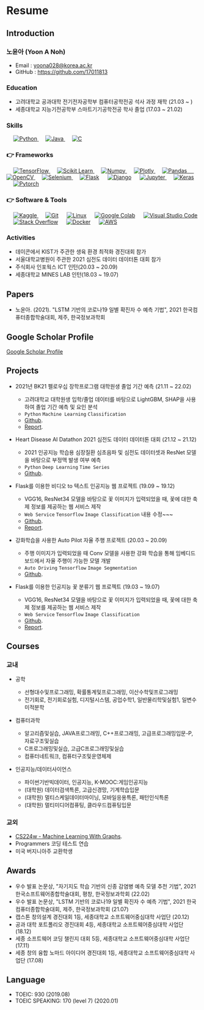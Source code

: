 # Resume

## Introduction
### **노윤아 (Yoon A Noh)**
- Email : yoona028@korea.ac.kr
- GitHub : https://github.com/17011813

### Education

- 고려대학교 공과대학 전기전자공학부 컴퓨터공학전공 석사 과정 재학 (21.03 ~ )
- 세종대학교 지능기전공학부 스마트기기공학전공 학사 졸업 (17.03 ~ 21.02)

### Skills

<p align="left"> 

&emsp;
<a href="https://python.org/">
    <img alt="Python" src="https://img.shields.io/badge/Python-FFD43B?style=for-the-badge&logo=python&logoColor=darkgreen"/>
  </a>
  &emsp;
<a href="https://www.java.com/en/">
    <img alt="Java" src="https://img.shields.io/badge/Java-ED8B00?style=for-the-badge&logo=java&logoColor=white"/>
  </a>
&emsp;
<a href="	www.iso.org/standard/74528.html">
    <img alt="C" src="https://img.shields.io/badge/C-FFD43B?style=for-the-badge&logo=C&logoColor=red"/>
  </a>

</p>

### 👉 Frameworks
<p align="left"> 
  &emsp; 
  <a href="https://www.tensorflow.org/" target="_blank"> 
   <img alt="TensorFlow" src="https://img.shields.io/badge/TensorFlow-FF6F00?style=for-the-badge&logo=TensorFlow&logoColor=white">
  </a>   
  &emsp;
  <a href="https://scikit-learn.org/" target="_blank">
    <img alt="Scikit Learn" src="https://img.shields.io/badge/scikit_learn-F7931E?style=for-the-badge&logo=scikit-learn&logoColor=white">
  </a> 
  &emsp;
  <a href="https://numpy.org/" target="_blank">
    <img alt="Numpy" src="https://img.shields.io/badge/Numpy-777BB4?style=for-the-badge&logo=numpy&logoColor=white">
  </a>
  &emsp;
  <a href="https://plotly.com/" target="_blank">
    <img alt="Plotly" src="https://img.shields.io/badge/Plotly-239120?style=for-the-badge&logo=plotly&logoColor=white">
  </a>
  &emsp;
  <a href="https://pandas.pydata.org/" target="_blank">
    <img alt="Pandas" src="https://img.shields.io/badge/Pandas-2C2D72?style=for-the-badge&logo=pandas&logoColor=white">
   &emsp;
    <a href="https://opencv.org/" target="_blank">
    <img alt="OpenCV" src="https://img.shields.io/badge/OpenCV-27338e?style=for-the-badge&logo=OpenCV&logoColor=white">
  </a>
    &emsp;
    <a href="https://www.selenium.dev/" target="_blank">
    <img alt="Selenium" src="https://img.shields.io/badge/Selenium-43B02A?style=for-the-badge&logo=Selenium&logoColor=white">
  </a>
    &emsp;
    <a href="https://www.flask.com/"><img alt="Flask" src="https://img.shields.io/badge/Flask-000000?style=for-the-badge&logo=flask&logoColor=white"></a>
    &emsp;
    <a href="https://https://www.djangoproject.com/"><img alt="Django" src="https://img.shields.io/badge/Django-000000?style=for-the-badge&logo=django&logoColor=gold"></a>
    &emsp;
    <a href="https://jupyter.org/" target="_blank">
    <img alt="Jupyter" src="https://img.shields.io/badge/Jupyter-F37626.svg?&style=for-the-badge&logo=Jupyter&logoColor=white">
  </a>
    &emsp;
  <a href="https://keras.io/" target="_blank"> 
    <img alt="Keras" src="https://img.shields.io/badge/Keras-D00000?style=for-the-badge&logo=Keras&logoColor=white"/>
  </a>
  &emsp;
  <a href="https://pytorch.org/" target="_blank"> 
    <img alt="Pytorch" src="https://img.shields.io/badge/PyTorch-EE4C2C?style=for-the-badge&logo=PyTorch&logoColor=white"/>
  </a>
</p>

 ### 👉 Software & Tools

<p>
   &emsp;
  <a href="https://www.kaggle.com/aastha124" target="_blank">
    <img alt="Kaggle" src="https://img.shields.io/badge/Kaggle-20BEFF?style=for-the-badge&logo=Kaggle&logoColor=white">
  </a> 
  &emsp;
    <a href="#"><img alt="Git" src="https://img.shields.io/badge/Git-F05032?style=for-the-badge&logo=git&logoColor=white"></a>
  &emsp;
    <a href="#"><img alt="Linux" src="https://img.shields.io/badge/Linux-FCC624?style=for-the-badge&logo=linux&logoColor=black"></a>
  &emsp;
    <a href="#"><img alt="Google Colab" src="https://img.shields.io/badge/Colab-F9AB00?style=for-the-badge&logo=googlecolab&color=525252"></a>
  &emsp;
    <a href="#"><img alt="Visual Studio Code" src="https://img.shields.io/badge/Visual_Studio_Code-0078D4?style=for-the-badge&logo=visual%20studio%20code&logoColor=white"></a>
  &emsp;
    <a href="#"><img alt="Stack Overflow" src="https://img.shields.io/badge/Stack_Overflow-FE7A16?style=for-the-badge&logo=stack-overflow&logoColor=white"></a>
    &emsp;
    <a href="#"><img alt="Docker" src="https://img.shields.io/badge/Docker-2CA5E0?style=for-the-badge&logo=docker&logoColor=white"></a>
     &emsp;
    <a href="#"><img alt="AWS" src="https://img.shields.io/badge/Amazon_AWS-232F3E?style=for-the-badge&logo=amazon-aws&logoColor=white"></a>

  
### Activities
- 데이콘에서 KIST가 주관한 생육 환경 최적화 경진대회 참가
- 서울대학교병원이 주관한 2021 심전도 데이터 데이터톤 대회 참가
- 주식회사 인포웍스 ICT 인턴(20.03 ~ 20.09)
- 세종대학교 MINES LAB 인턴(18.03 ~ 19.07)

## Papers

<!-- ### Domestic -->
- 노윤아. (2021). "LSTM 기반의 코로나19 일별 확진자 수 예측 기법", 2021 한국컴퓨터종합학술대회, 제주, 한국정보과학회

## Google Scholar Profile
[Google Scholar Profile](https://scholar.google.com/citations?user=ZsuRJIkAAAAJ&hl=ko)

## Projects
- 2021년 BK21 펠로우십 장학프로그램 대학원생 졸업 기간 예측 (21.11 ~ 22.02)
    - 고려대학교 대학원생 입학/졸업 데이터를 바탕으로 LightGBM, SHAP을 사용하여 졸업 기간 예측 및 요인 분석
    - `Python` `Machine Learning` `Classification`
    - [Github](https://github.com/17011813/forecasting-graduation).
    - [Report](https://github.com/17011813/forecasting-graduation/blob/main/%EC%B5%9C%EC%A2%85%20%EB%B3%B4%EA%B3%A0%EC%84%9C.hwp).
  
- Heart Disease AI Datathon 2021 심전도 데이터 데이터톤 대회 (21.12 ~ 21.12)
    - 2021 인공지능 학습용 심장질환 심초음파 및 심전도 데이터셋과 ResNet 모델을 바탕으로 부정맥 발생 여부 예측
    - `Python` `Deep Learning` `Time Series`
    - [Github](https://github.com/17011813/ECG-classification-HDAI-2021).

 - Flask를 이용한 비디오 to 텍스트 인공지능 웹 프로젝트 (19.09 ~ 19.12)
    - VGG16, ResNet34 모델을 바탕으로 꽃 이미지가 입력되었을 때, 꽃에 대한 축제 정보를 제공하는 웹 서비스 제작
    - `Web Service` `Tensorflow` `Image Classification` 내용 수정~~~
    - [Github](https://github.com/17011813/FlowerClassification).
    - [Report](https://github.com/17011813/FlowerClassification/blob/master/%EA%BD%83%EB%B6%84%EB%A5%98%EB%85%BC%EB%AC%B8%EC%B5%9C%EC%A2%85.pdf).
  
- 강화학습을 사용한 Auto Pilot 자율 주행 프로젝트 (20.03 ~ 20.09)
    - 주행 이미지가 입력되었을 때 Conv 모델을 사용한 강화 학습을 통해 임베디드 보드에서 자율 주행이 가능한 모델 개발
    - `Auto Driving` `Tensorflow` `Image Segmentation`
    - [Github](https://github.com/17011813/Autopilot-TensorFlow).
    
- Flask를 이용한 인공지능 꽃 분류기 웹 프로젝트 (19.03 ~ 19.07)
    - VGG16, ResNet34 모델을 바탕으로 꽃 이미지가 입력되었을 때, 꽃에 대한 축제 정보를 제공하는 웹 서비스 제작
    - `Web Service` `Tensorflow` `Image Classification`
    - [Github](https://github.com/17011813/FlowerClassification).
    - [Report](https://github.com/17011813/FlowerClassification/blob/master/%EA%BD%83%EB%B6%84%EB%A5%98%EB%85%BC%EB%AC%B8%EC%B5%9C%EC%A2%85.pdf).

## Courses
### 교내
- 공학
  - 선형대수및프로그래밍, 확률통계및프로그래밍, 이산수학및프로그래밍
  - 전기회로, 전기회로실험, 디지털시스템, 공업수학1, 일반물리학및실험1, 일변수미적분학

- 컴퓨터과학
  - 알고리즘및실습, JAVA프로그래밍, C++프로그래밍, 고급프로그래밍입문-P, 자료구조및실습
  - C프로그래밍및실습, 고급C프로그래밍및실습
  - 컴퓨터네트워크, 컴퓨터구조및운영체제
    
- 인공지능/데이터사이언스
  - 파이썬기반빅데이터, 인공지능, K-MOOC:게임인공지능
  - (대학원) 데이터검색특론, 고급신경망, 기계학습입문
  - (대학원) 멀티스케일데이터마이닝, 모바일응용특론, 패턴인식특론
  - (대학원) 멀티미디어컴퓨팅, 클라우드컴퓨팅입문


### 교외
  - [CS224w - Machine Learning With Graphs](http://web.stanford.edu/class/cs224w).
  - Programmers 코딩 테스트 연습
  - 미국 버지니아주 교환학생
  
## Awards
- 우수 발표 논문상, "자기지도 학습 기반의 신종 감염병 예측 모델 추천 기법", 2021 한국소프트웨어종합학술대회, 평창, 한국정보과학회 (22.02)
- 우수 발표 논문상, "LSTM 기반의 코로나19 일별 확진자 수 예측 기법", 2021 한국컴퓨터종합학술대회, 제주, 한국정보과학회 (21.07)
- 캡스톤 창의설계 경진대회 1등, 세종대학교 소프트웨어중심대학 사업단 (20.12)
- 공과 대학 포트폴리오 경진대회 4등, 세종대학교 소프트웨어중심대학 사업단 (18.12)
- 세종 소프트웨어 코딩 챌린지 대회 5등, 세종대학교 소프트웨어중심대학 사업단 (17.11)
- 세종 창의 융합 노마드 아이디어 경진대회 1등, 세종대학교 소프트웨어중심대학 사업단 (17.08)
    
## Language
- TOEIC: 930 (2019.08)
- TOEIC SPEAKING: 170 (level 7) (2020.01)

